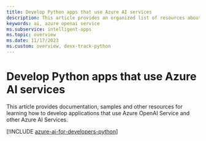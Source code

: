 ```yaml
---
title: Develop Python apps that use Azure AI services
description: This article provides an organized list of resources about Azure AI scenarios for Python developers, including documentation and code samples.
keywords: ai, azure openai service
ms.subservice: intelligent-apps
ms.topic: overview
ms.date: 11/17/2023
ms.custom: overview, devx-track-python
---
```


# Develop Python apps that use Azure AI services

This article provides documentation, samples and other resources for learning how to develop applications that use Azure OpenAI Service and other Azure AI Services.

[!INCLUDE [azure-ai-for-developers-python](../intro/includes/azure-ai-for-developers-python.md)]
